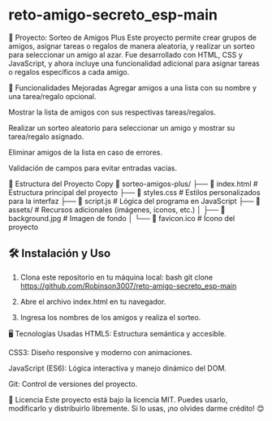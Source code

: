 # reto-amigo-secreto_esp-main
🎉 Proyecto: Sorteo de Amigos Plus
Este proyecto permite crear grupos de amigos, asignar tareas o regalos de manera aleatoria, y realizar un sorteo para seleccionar un amigo al azar. Fue desarrollado con HTML, CSS y JavaScript, y ahora incluye una funcionalidad adicional para asignar tareas o regalos específicos a cada amigo.

🚀 Funcionalidades Mejoradas
Agregar amigos a una lista con su nombre y una tarea/regalo opcional.

Mostrar la lista de amigos con sus respectivas tareas/regalos.

Realizar un sorteo aleatorio para seleccionar un amigo y mostrar su tarea/regalo asignado.

Eliminar amigos de la lista en caso de errores.

Validación de campos para evitar entradas vacías.

📂 Estructura del Proyecto
Copy
📁 sorteo-amigos-plus/
├── 📄 index.html          # Estructura principal del proyecto
├── 📄 styles.css          # Estilos personalizados para la interfaz
├── 📄 script.js           # Lógica del programa en JavaScript
├── 📁 assets/             # Recursos adicionales (imágenes, íconos, etc.)
│   ├── 📄 background.jpg  # Imagen de fondo
│   └── 📄 favicon.ico     # Ícono del proyecto

## 🛠️ Instalación y Uso

1. Clona este repositorio en tu máquina local:
   bash
   git clone https://github.com/Robinson3007/reto-amigo-secreto_esp-main

2. Abre el archivo index.html en tu navegador.
3. Ingresa los nombres de los amigos y realiza el sorteo.

🖥️ Tecnologías Usadas
HTML5: Estructura semántica y accesible.

CSS3: Diseño responsive y moderno con animaciones.

JavaScript (ES6): Lógica interactiva y manejo dinámico del DOM.

Git: Control de versiones del proyecto.

📜 Licencia
Este proyecto está bajo la licencia MIT. Puedes usarlo, modificarlo y distribuirlo libremente. Si lo usas, ¡no olvides darme crédito! 😊
